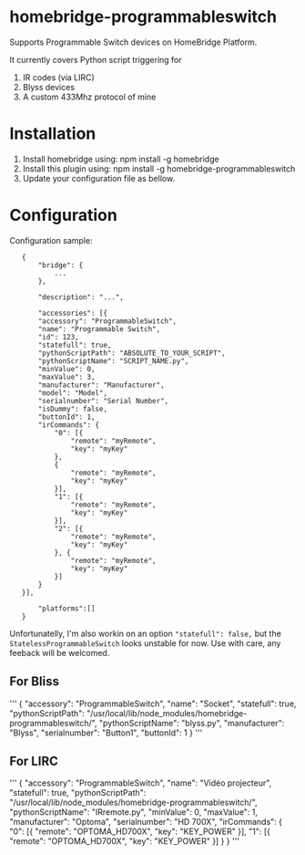 # homebridge-programmableswitch

Supports Programmable Switch devices on HomeBridge Platform.

It currently covers Python script triggering for

1. IR codes (via LIRC)
2. Blyss devices
3. A custom 433Mhz protocol of mine 

# Installation

1. Install homebridge using: npm install -g homebridge
2. Install this plugin using: npm install -g homebridge-programmableswitch
3. Update your configuration file as bellow.

# Configuration

Configuration sample:

 ```
    {
        "bridge": {
            ...
        },
        
        "description": "...",

        "accessories": [{
        "accessory": "ProgrammableSwitch",
        "name": "Programmable Switch",
        "id": 123,
        "statefull": true,
        "pythonScriptPath": "ABSOLUTE_TO_YOUR_SCRIPT",
        "pythonScriptName": "SCRIPT_NAME.py",
        "minValue": 0,
        "maxValue": 3,
        "manufacturer": "Manufacturer",
        "model": "Model",
        "serialnumber": "Serial Number",
        "isDummy": false,
        "buttonId": 1,
        "irCommands": {
            "0": [{
                "remote": "myRemote",
                "key": "myKey"
            },
            {
                "remote": "myRemote",
                "key": "myKey"
            }],
            "1": [{
                "remote": "myRemote",
                "key": "myKey"
            }],
            "2": [{
                "remote": "myRemote",
                "key": "myKey"
            }, {
                "remote": "myRemote",
                "key": "myKey"
            }]
        }
    }],

        "platforms":[]
    }
```

Unfortunatelly, I'm also workin on an option `"statefull": false,` but the `StatelessProgrammableSwitch` looks unstable for now. Use with care, any feeback will be welcomed.


For Bliss
---
'''
{
    "accessory": "ProgrammableSwitch",
    "name": "Socket",
    "statefull": true,
    "pythonScriptPath": "/usr/local/lib/node_modules/homebridge-programmableswitch/",
    "pythonScriptName": "blyss.py",
    "manufacturer": "Blyss",
    "serialnumber": "Button1",
    "buttonId": 1
  }
'''

For LIRC
---
'''
{
    "accessory": "ProgrammableSwitch",
    "name": "Vidéo projecteur",
    "statefull": true,
    "pythonScriptPath": "/usr/local/lib/node_modules/homebridge-programmableswitch/",
    "pythonScriptName": "IRremote.py",
    "minValue": 0,
    "maxValue": 1,
    "manufacturer": "Optoma",
    "serialnumber": "HD 700X",
    "irCommands": {
      "0": [{
          "remote": "OPTOMA_HD700X",
          "key": "KEY_POWER"
      }],
      "1": [{
          "remote": "OPTOMA_HD700X",
          "key": "KEY_POWER"
      }]
    }
  }
'''
